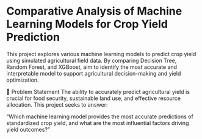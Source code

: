 # Comparative Analysis of Machine Learning Models for Crop Yield Prediction  

This project explores various machine learning models to predict crop yield using simulated agricultural field data. By comparing Decision Tree, Random Forest, and XGBoost, aim to identify the most accurate and interpretable model to support agricultural decision-making and yield optimization.  

📌 Problem Statement
The ability to accurately predict agricultural yield is crucial for food security, sustainable land use, and effective resource allocation. This project seeks to answer:

“Which machine learning model provides the most accurate predictions of standardized crop yield, and what are the most influential factors driving yield outcomes?”



